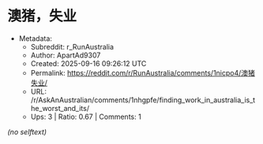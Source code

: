 # 澳猪，失业

- Metadata:
  - Subreddit: r_RunAustralia
  - Author: ApartAd9307
  - Created: 2025-09-16 09:26:12 UTC
  - Permalink: https://reddit.com/r/RunAustralia/comments/1nicpo4/澳猪失业/
  - URL: /r/AskAnAustralian/comments/1nhgpfe/finding_work_in_australia_is_the_worst_and_its/
  - Ups: 3 | Ratio: 0.67 | Comments: 1

_(no selftext)_
